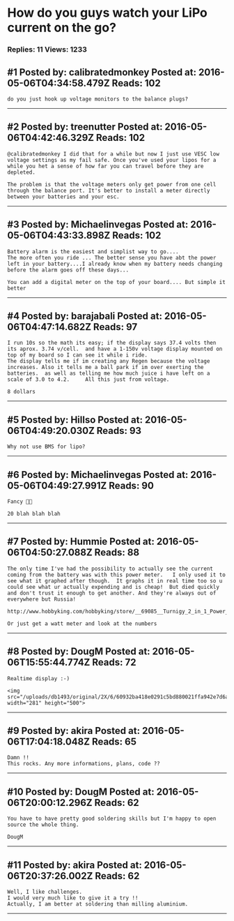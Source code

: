 # How do you guys watch your LiPo current on the go?

### Replies: 11 Views: 1233

## \#1 Posted by: calibratedmonkey Posted at: 2016-05-06T04:34:58.479Z Reads: 102

```
do you just hook up voltage monitors to the balance plugs?
```

---
## \#2 Posted by: treenutter Posted at: 2016-05-06T04:42:46.329Z Reads: 102

```
@calibratedmonkey I did that for a while but now I just use VESC low voltage settings as my fail safe. Once you've used your lipos for a while you het a sense of how far you can travel before they are depleted. 

The problem is that the voltage meters only get power from one cell through the balance port. It's better to install a meter directly between your batteries and your esc.
```

---
## \#3 Posted by: Michaelinvegas Posted at: 2016-05-06T04:43:33.898Z Reads: 102

```
Battery alarm is the easiest and simplist way to go....
The more often you ride ... The better sense you have abt the power left in your battery....I already know when my battery needs changing before the alarm goes off these days... 

You can add a digital meter on the top of your board.... But simple it better
```

---
## \#4 Posted by: barajabali Posted at: 2016-05-06T04:47:14.682Z Reads: 97

```
I run 10s so the math its easy; if the display says 37.4 volts then its aprox. 3.74 v/cell.  and have a 1-150v voltage display mounted on top of my board so I can see it while i ride. 
The display tells me if im creating any Regen because the voltage increases. Also it tells me a ball park if im over exerting the batteries.  as well as telling me how much juice i have left on a scale of 3.0 to 4.2.     All this just from voltage.

8 dollars
```

---
## \#5 Posted by: Hillso Posted at: 2016-05-06T04:49:20.030Z Reads: 93

```
Why not use BMS for lipo?
```

---
## \#6 Posted by: Michaelinvegas Posted at: 2016-05-06T04:49:27.991Z Reads: 90

```
Fancy 👍🏻

20 blah blah blah
```

---
## \#7 Posted by: Hummie Posted at: 2016-05-06T04:50:27.088Z Reads: 88

```
The only time I've had the possibility to actually see the current coming from the battery was with this power meter.   I only used it to see what it graphed after though.  It graphs it in real time too so u could see what ur actually expending and is cheap!  But died quickly and don't trust it enough to get another. And they're always out of everywhere but Russia! 

http://www.hobbyking.com/hobbyking/store/__69085__Turnigy_2_in_1_Power_Meter_Servo_Meter_1_5_TFT_RU_Warehouse_.html

Or just get a watt meter and look at the numbers
```

---
## \#8 Posted by: DougM Posted at: 2016-05-06T15:55:44.774Z Reads: 72

```
Realtime display :-)

<img src="/uploads/db1493/original/2X/6/60932ba418e0291c5bd880021ffa942e7d6a33bf.jpg" width="281" height="500">
```

---
## \#9 Posted by: akira Posted at: 2016-05-06T17:04:18.048Z Reads: 65

```
Damn !!
This rocks. Any more informations, plans, code ??
```

---
## \#10 Posted by: DougM Posted at: 2016-05-06T20:00:12.296Z Reads: 62

```
You have to have pretty good soldering skills but I'm happy to open source the whole thing.

DougM
```

---
## \#11 Posted by: akira Posted at: 2016-05-06T20:37:26.002Z Reads: 62

```
Well, I like challenges. 
I would very much like to give it a try !!
Actually, I am better at soldering than milling aluminium.
```

---

